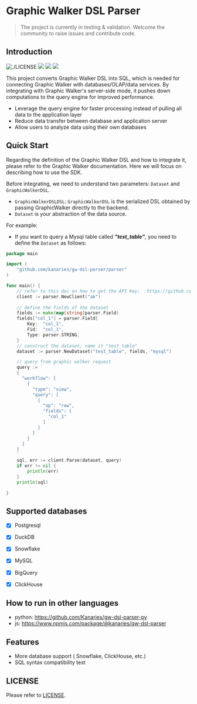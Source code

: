 #  Graphic Walker DSL Parser 

> The project is currently in testing & validation. Welcome the community to raise issues and contribute code.


## Introduction

![./LICENSE](https://img.shields.io/github/license/kanaries/gw-dsl-parser?style=flat-square)
[![](https://img.shields.io/badge/twitter-kanaries_data-03A9F4?style=flat-square&logo=twitter)](https://twitter.com/kanaries_data)
[![](https://img.shields.io/discord/987366424634884096?color=%237289da&label=Discord&logo=discord&logoColor=white&style=flat-square)](https://discord.gg/WWHraZ8SeV)
[![](https://img.shields.io/badge/Slack-green?style=flat-square&logo=slack&logoColor=white)](https://kanaries-community.slack.com/join/shared_invite/zt-20hho6t45-_OSDdTQamnrSnOW6C2PTgg)

This project converts Graphic Walker DSL into SQL, which is needed for connecting Graphic Walker with databases/OLAP/data services. By integrating with Graphic Walker's server-side mode, it pushes down computations to the query engine for improved performance.

* Leverage the query engine for faster processing instead of pulling all data to the application layer
* Reduce data transfer between database and application server
* Allow users to analyze data using their own databases


## Quick Start

Regarding the definition of the Graphic Walker DSL and how to integrate it, 
please refer to the Graphic Walker documentation. Here we will focus on describing how to use the SDK.


Before integrating, we need to understand two parameters: `Dataset` and `GraphicWalkerDSL`. 

- `GraphicWalkerDSLDSL`: `GraphicWalkerDSL` is the serialized DSL obtained by passing GraphicWalker directly to the backend.
- `Dataset` is your abstraction of the data source.  

For example: 
- If you want to query a Mysql table called ***"test_table"***, you need to define the `Dataset` as follows:
```go
package main

import (
	"github.com/kanaries/gw-dsl-parser/parser"
)

func main() {
	// refer to this doc on how to get the API Key: ：https://github.com/Kanaries/pygwalker/wiki/How-to-get-api-key-of-kanaries%3F
	client := parser.NewClient("ak")
	
	// define the fields of the dataset
	fields := make(map[string]parser.Field)
	fields["col_1"] = parser.Field{
		Key:  "col_1",
		Fid:  "col_1",
		Type: parser.STRING,
	}
	// construct the dataset, name it "test_table"
	dataset := parser.NewDataset("test_table", fields, "mysql")

	// query from graphic walker request
	query := `
	{
	  "workflow": [
		{
		  "type": "view",
		  "query": [
			{
			  "op": "raw",
			  "fields": [
				"col_1"
			  ]
			}
		  ]
		}
	  ]
	}
	`
	sql, err := client.Parse(dataset, query)
	if err != nil {
		println(err)
	}
	println(sql)

}

```

## Supported databases

- [x] Postgresql
- [x] DuckDB
- [x] Snowflake
- [x] MySQL
- [x] BigQuery
- [x] ClickHouse

    

## How to run in other languages

- python: https://github.com/Kanaries/gw-dsl-parser-py
- js: https://www.npmjs.com/package/@kanaries/gw-dsl-parser
## Features

- More database support ( Snowflake, ClickHouse, etc.)
- SQL syntax compatibility test


## LICENSE
Please refer to [LICENSE](https://github.com/Kanaries/gw-dsl-parser/blob/main/LICENSE).
